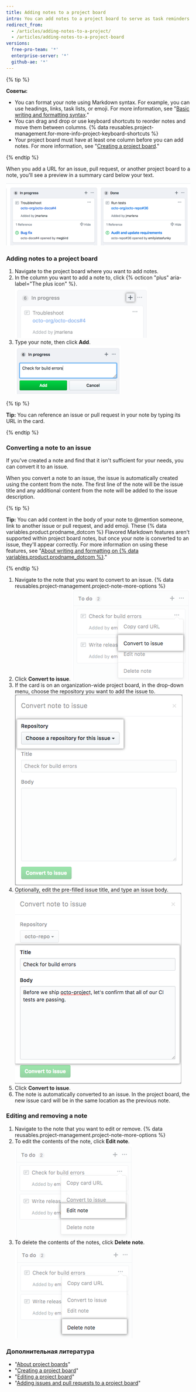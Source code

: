 ```yaml
---
title: Adding notes to a project board
intro: You can add notes to a project board to serve as task reminders or to add information related to the project board.
redirect_from:
  - /articles/adding-notes-to-a-project/
  - /articles/adding-notes-to-a-project-board
versions:
  free-pro-team: '*'
  enterprise-server: '*'
  github-ae: '*'
---
```


{% tip %}

**Советы:**
- You can format your note using Markdown syntax. For example, you can use headings, links, task lists, or emoji. For more information, see "[Basic writing and formatting syntax](/articles/basic-writing-and-formatting-syntax)."
- You can drag and drop or use keyboard shortcuts to reorder notes and move them between columns. {% data reusables.project-management.for-more-info-project-keyboard-shortcuts %}
- Your project board must have at least one column before you can add notes. For more information, see "[Creating a project board](/articles/creating-a-project-board)."

{% endtip %}

When you add a URL for an issue, pull request, or another project board to a note, you'll see a preview in a summary card below your text.

![Project board cards showing a preview of an issue and another project board](/assets/images/help/projects/note-with-summary-card.png)

### Adding notes to a project board

1. Navigate to the project board where you want to add notes.
2. In the column you want to add a note to, click {% octicon "plus" aria-label="The plus icon" %}. ![Plus icon in the column header](/assets/images/help/projects/add-note-button.png)
3. Type your note, then click **Add**. ![Field for typing a note and Add card button](/assets/images/help/projects/create-and-add-note-button.png)

  {% tip %}

  **Tip:** You can reference an issue or pull request in your note by typing its URL in the card.

  {% endtip %}

### Converting a note to an issue

If you've created a note and find that it isn't sufficient for your needs, you can convert it to an issue.

When you convert a note to an issue, the issue is automatically created using the content from the note. The first line of the note will be the issue title and any additional content from the note will be added to the issue description.

{% tip %}

**Tip:** You can add content in the body of your note to @mention someone, link to another issue or pull request, and add emoji. These {% data variables.product.prodname_dotcom %} Flavored Markdown features aren't supported within project board notes, but once your note is converted to an issue, they'll appear correctly. For more information on using these features, see "[About writing and formatting on {% data variables.product.prodname_dotcom %}](/articles/about-writing-and-formatting-on-github)."

{% endtip %}

1. Navigate to the note that you want to convert to an issue.
{% data reusables.project-management.project-note-more-options %}
3. Click **Convert to issue**. ![Convert to issue button](/assets/images/help/projects/convert-to-issue.png)
4. If the card is on an organization-wide project board, in the drop-down menu, choose the repository you want to add the issue to. ![Drop-down menu listing repositories where you can create the issue](/assets/images/help/projects/convert-note-choose-repository.png)
5. Optionally, edit the pre-filled issue title, and type an issue body. ![Fields for issue title and body](/assets/images/help/projects/convert-note-issue-title-body.png)
6. Click **Convert to issue**.
7. The note is automatically converted to an issue. In the project board, the new issue card will be in the same location as the previous note.

### Editing and removing a note

1. Navigate to the note that you want to edit or remove.
{% data reusables.project-management.project-note-more-options %}
3. To edit the contents of the note, click **Edit note**. ![Edit note button](/assets/images/help/projects/edit-note.png)
4. To delete the contents of the notes, click **Delete note**. ![Delete note button](/assets/images/help/projects/delete-note.png)

### Дополнительная литература

- "[About project boards](/articles/about-project-boards)"
- "[Creating a project board](/articles/creating-a-project-board)"
- "[Editing a project board](/articles/editing-a-project-board)"
- "[Adding issues and pull requests to a project board](/articles/adding-issues-and-pull-requests-to-a-project-board)"
